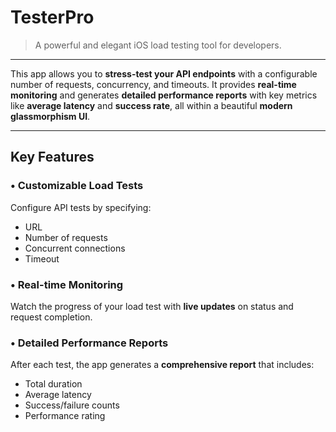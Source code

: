 # TesterPro

> A powerful and elegant iOS load testing tool for developers.

---

This app allows you to **stress-test your API endpoints** with a configurable number of requests, concurrency, and timeouts. It provides **real-time monitoring** and generates **detailed performance reports** with key metrics like **average latency** and **success rate**, all within a beautiful **modern glassmorphism UI**.

---

## Key Features

### • Customizable Load Tests
Configure API tests by specifying:  
- URL  
- Number of requests  
- Concurrent connections  
- Timeout  

### • Real-time Monitoring
Watch the progress of your load test with **live updates** on status and request completion.

### • Detailed Performance Reports
After each test, the app generates a **comprehensive report** that includes:  
- Total duration  
- Average latency  
- Success/failure counts  
- Performance rating
